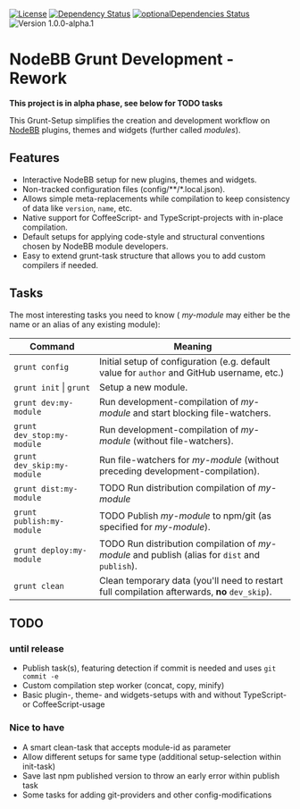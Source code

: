 [![License](https://img.shields.io/badge/license-MIT-blue.svg?style=flat)](LICENSE)
[![Dependency Status](https://david-dm.org/frissdiegurke/nodebb-grunt-development/rework.svg)](https://david-dm.org/frissdiegurke/nodebb-grunt-development/rework)
[![optionalDependencies Status](https://david-dm.org/frissdiegurke/nodebb-grunt-development/rework/optional-status.svg)](https://david-dm.org/frissdiegurke/nodebb-grunt-development/rework#info=optionalDependencies)
![Version 1.0.0-alpha.1](https://img.shields.io/badge/version-1.0.0--alpha.1-lightgrey.svg)

# NodeBB Grunt Development - Rework

**This project is in alpha phase, see below for TODO tasks**

This Grunt-Setup simplifies the creation and development workflow on [NodeBB](https://nodebb.org/) plugins, themes and widgets (further called *modules*).

## Features

 + Interactive NodeBB setup for new plugins, themes and widgets.
 + Non-tracked configuration files (config/\*\*/\*.local.json).
 + Allows simple meta-replacements while compilation to keep consistency of data like `version`, `name`, etc.
 + Native support for CoffeeScript- and TypeScript-projects with in-place compilation.
 + Default setups for applying code-style and structural conventions chosen by NodeBB module developers.
 + Easy to extend grunt-task structure that allows you to add custom compilers if needed.

## Tasks

The most interesting tasks you need to know ( *my-module* may either be the name or an alias of any existing module):

|Command|Meaning|
|---|---|
|`grunt config`|Initial setup of configuration (e.g. default value for `author` and GitHub username, etc.)|
|`grunt init` \| `grunt`|Setup a new module.|
|`grunt dev:my-module`|Run development-compilation of *my-module* and start blocking file-watchers.|
|`grunt dev_stop:my-module`|Run development-compilation of *my-module* (without file-watchers).|
|`grunt dev_skip:my-module`|Run file-watchers for *my-module* (without preceding development-compilation).|
|`grunt dist:my-module`|TODO Run distribution compilation of *my-module*|
|`grunt publish:my-module`|TODO Publish *my-module* to npm/git (as specified for *my-module*).|
|`grunt deploy:my-module`|TODO Run distribution compilation of *my-module* and publish (alias for `dist` and `publish`).|
|`grunt clean`|Clean temporary data (you'll need to restart full compilation afterwards, **no** `dev_skip`).|

## TODO

### until release

 + Publish task(s), featuring detection if commit is needed and uses `git commit -e`
 + Custom compilation step worker (concat, copy, minify)
 + Basic plugin-, theme- and widgets-setups with and without TypeScript- or CoffeeScript-usage
 
### Nice to have

 + A smart clean-task that accepts module-id as parameter
 + Allow different setups for same type (additional setup-selection within init-task)
 + Save last npm published version to throw an early error within publish task
 + Some tasks for adding git-providers and other config-modifications
